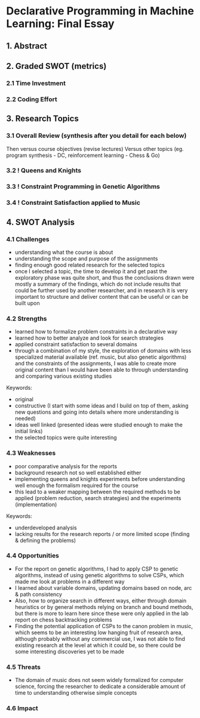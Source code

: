 # Declarative Programming in Machine Learning: Final Essay

## 1. Abstract

## 2. Graded SWOT (metrics)

### 2.1 Time Investment

### 2.2 Coding Effort

## 3. Research Topics

### 3.1 Overall Review (synthesis after you detail for each below)

Then versus course objectives (revise lectures)
Versus other topics (eg. program synthesis - DC, reinforcement learning - Chess & Go)

### 3.2 ! Queens and Knights

### 3.3 ! Constraint Programming in Genetic Algorithms

### 3.4 ! Constraint Satisfaction applied to Music

## 4. SWOT Analysis

### 4.1 Challenges

- understanding what the course is about
- understanding the scope and purpose of the assignments
- finding enough good related research for the selected topics
- once I selected a topic, the time to develop it and get past the exploratory phase was quite short, and thus the conclusions drawn were mostly a summary of the findings, which do not include results that could be further used by another researcher, and in research it is very important to structure and deliver content that can be useful or can be built upon

### 4.2 Strengths

- learned how to formalize problem constraints in a declarative way
- learned how to better analyze and look for search strategies
- applied constraint satisfaction to several domains
- through a combination of my style, the exploration of domains with less specialized material available (ref. music, but also genetic algorithms) and the constraints of the assignments, I was able to create more original content than I would have been able to through understanding and comparing various existing studies

Keywords:

- original
- constructive (I start with some ideas and I build on top of them, asking new questions and going into details where more understanding is needed)
- ideas well linked (presented ideas were studied enough to make the initial links)
- the selected topics were quite interesting

### 4.3 Weaknesses

- poor comparative analysis for the reports
- background research not so well established either
- implementing queens and knights experiments before understanding well enough the formalism required for the course
- this lead to a weaker mapping between the required methods to be applied (problem reduction, search strategies) and the experiments (implementation)

Keywords:

- underdeveloped analysis
- lacking results for the research reports / or more limited scope (finding & defining the problems)

### 4.4 Opportunities

- For the report on genetic algorithms, I had to apply CSP to genetic algorithms, instead of using genetic algorithms to solve CSPs, which made me look at problems in a different way
- I learned about variable domains, updating domains based on node, arc & path consistency
- Also, how to organize search in different ways, either through domain heuristics or by general methods relying on branch and bound methods, but there is more to learn here since these were only applied in the lab report on chess backtracking problems
- Finding the potential application of CSPs to the canon problem in music, which seems to be an interesting low hanging fruit of research area, although probably without any commercial use, I was not able to find existing research at the level at which it could be, so there could be some interesting discoveries yet to be made

### 4.5 Threats

- The domain of music does not seem widely formalized for computer science, forcing the researcher to dedicate a considerable amount of time to understanding otherwise simple concepts

### 4.6 Impact